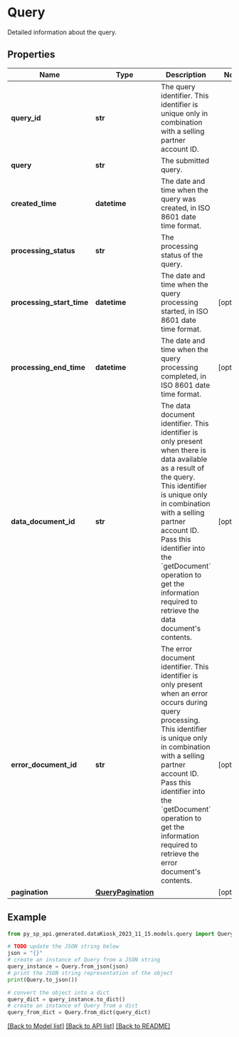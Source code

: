 # Query

Detailed information about the query.

## Properties

Name | Type | Description | Notes
------------ | ------------- | ------------- | -------------
**query_id** | **str** | The query identifier. This identifier is unique only in combination with a selling partner account ID. | 
**query** | **str** | The submitted query. | 
**created_time** | **datetime** | The date and time when the query was created, in ISO 8601 date time format. | 
**processing_status** | **str** | The processing status of the query. | 
**processing_start_time** | **datetime** | The date and time when the query processing started, in ISO 8601 date time format. | [optional] 
**processing_end_time** | **datetime** | The date and time when the query processing completed, in ISO 8601 date time format. | [optional] 
**data_document_id** | **str** | The data document identifier. This identifier is only present when there is data available as a result of the query. This identifier is unique only in combination with a selling partner account ID. Pass this identifier into the &#x60;getDocument&#x60; operation to get the information required to retrieve the data document&#39;s contents. | [optional] 
**error_document_id** | **str** | The error document identifier. This identifier is only present when an error occurs during query processing. This identifier is unique only in combination with a selling partner account ID. Pass this identifier into the &#x60;getDocument&#x60; operation to get the information required to retrieve the error document&#39;s contents. | [optional] 
**pagination** | [**QueryPagination**](QueryPagination.md) |  | [optional] 

## Example

```python
from py_sp_api.generated.dataKiosk_2023_11_15.models.query import Query

# TODO update the JSON string below
json = "{}"
# create an instance of Query from a JSON string
query_instance = Query.from_json(json)
# print the JSON string representation of the object
print(Query.to_json())

# convert the object into a dict
query_dict = query_instance.to_dict()
# create an instance of Query from a dict
query_from_dict = Query.from_dict(query_dict)
```
[[Back to Model list]](../README.md#documentation-for-models) [[Back to API list]](../README.md#documentation-for-api-endpoints) [[Back to README]](../README.md)



